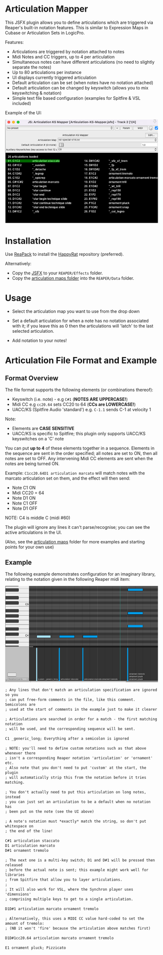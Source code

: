 # Articulation Mapper

This JSFX plugin allows you to define articulations which are triggered via
Reaper's built-in notation features. This is similar to Expression Maps in
Cubase or Articulation Sets in LogicPro.

Features:

- Articulations are triggered by notation attached to notes
- Midi Notes and CC triggers, up to 4 per articulation
- Simultaneous notes can have different articulations (no need to slightly separate the notes)
- Up to 80 articulations per instance
- UI displays currently triggered articulation
- Default articulation can be set (when notes have no notation attached)
- Default articulation can be changed by keyswitch (allows you to mix keyswitching & notation)
- Simple text file based configuration (examples for Spitfire & VSL included)

Example of the UI:

![Screenshot of UI](ui1.png)

# Installation

Use [ReaPack](https://reapack.com/user-guide) to install the
[HappyRat](https://github.com/kbhaines/reaper/raw/main/index.xml) repository
(preferred).

Alternatively:

- Copy the [JSFX](Articulation-KS-Mapper.jsfx) to your `REAPER/Effects` folder.
- Copy the [articulation maps folder](articulation-maps) into the `REAPER/Data` folder.

# Usage

- Select the articulation map you want to use from the drop down

- Set a default articulation for when a note has no notation associated with it;
if you leave this as 0 then the articulations will 'latch' to the last selected
articulation.

- Add notation to your notes!

# Articulation File Format and Example

## Format Overview

The file format supports the following elements (or combinations thereof):

- Keyswitch (i.e. note) - e.g `C#1`  (**NOTES ARE UPPERCASE!**)
- Midi CC e.g `cc20.64` sets CC20 to 64 (**CCs are LOWERCASE!**)
- UACC/KS (Spitfire Audio 'standard') e.g. `C-1.1` sends C-1 at velocity 1

Note:
* Elements are **CASE SENSITIVE**
* UACC/KS is specific to Spitfire; this plugin only supports UACC/KS keyswitches on a 'C' note 

You can put **up to 4** of these elements together in a sequence.  Elements in the
sequence are sent in the order specified; all notes are set to ON, then all
notes are set to OFF. Any intervening Midi CC elements are sent when the notes
are being turned ON.

Example: `C1cc20.64D1 articulation marcato` will match notes with the marcato
articulation set on them, and the effect will then send:

- Note C1 ON
- Midi CC20 = 64
- Note D1 ON
- Note C1 OFF
- Note D1 OFF

NOTE: C4 is middle C (midi #60)

The plugin will ignore any lines it can't parse/recognise; you can see the
active articulations in the UI.

(Also, see the [articulation maps](articulation-maps) folder for more examples and
starting points for your own use)

## Example

The following example demonstrates configuration for an imaginary library,
relating to the notation given in the following Reaper midi item:

![Example Articulations]( example1.png )

```
; Any lines that don't match an articulation specification are ignored so you
; can put free-form comments in the file, like this comment.  Semicolons are
; used at the start of comments in the example just to make it clearer

; Articulations are searched in order for a match - the first matching notation
; will be used, and the corresponding sequence will be sent.

C1 _generic_long; Everything after a semicolon is ignored

; NOTE: you'll need to define custom notations such as that above whenever there
; isn't a corresponding Reaper notation 'articulation' or 'ornament' etc.
; Also note that you don't need to put 'custom' at the start, the plugin
; will automatically strip this from the notation before it tries matching.

; You don't actually need to put this articulation on long notes, instead
; you can just set an articulation to be a default when no notation has 
; been put on the note (see the UI above)

; A note's notation must *exactly* match the string, so don't put whitespace on
; the end of the line!

C#1 articulation staccato
D1 articulation marcato
D#1 ornament tremolo

; The next one is a multi-key switch; D1 and D#1 will be pressed then released
; before the actual note is sent; this example might work well for libraries
; from Spitfire that allow you to layer articulations.
; 
; It will also work for VSL, where the Synchron player uses 'dimensions'
; comprising multiple keys to get to a single articulation.

D1D#1 articulation marcato ornament tremolo

; Alternatively, this uses a MIDI CC value hard-coded to set the amount of tremolo:
; (NB it won't 'fire' because the articulation above matches first)

D1D#1cc20.64 articulation marcato ornament tremolo

E1 ornament pluck; Pizzicato
```
